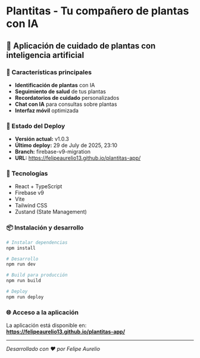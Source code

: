 # Plantitas - Tu compañero de plantas con IA

## 🌱 Aplicación de cuidado de plantas con inteligencia artificial

### 📱 Características principales
- **Identificación de plantas** con IA
- **Seguimiento de salud** de tus plantas
- **Recordatorios de cuidado** personalizados
- **Chat con IA** para consultas sobre plantas
- **Interfaz móvil** optimizada

### 🚀 Estado del Deploy
- **Versión actual:** v1.0.3
- **Último deploy:** 29 de July de 2025, 23:10
- **Branch:** firebase-v9-migration
- **URL:** https://felipeaurelio13.github.io/plantitas-app/

### 🔧 Tecnologías
- React + TypeScript
- Firebase v9
- Vite
- Tailwind CSS
- Zustand (State Management)

### 📦 Instalación y desarrollo

```bash
# Instalar dependencias
npm install

# Desarrollo
npm run dev

# Build para producción
npm run build

# Deploy
npm run deploy
```

### 🌐 Acceso a la aplicación
La aplicación está disponible en: **https://felipeaurelio13.github.io/plantitas-app/**

---
*Desarrollado con ❤️ por Felipe Aurelio*
